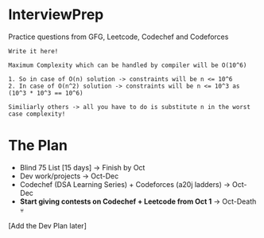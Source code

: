 # InterviewPrep

Practice questions from GFG, Leetcode, Codechef and Codeforces

```
Write it here!

Maximum Complexity which can be handled by compiler will be O(10^6) 

1. So in case of O(n) solution -> constraints will be n <= 10^6 
2. In case of O(n^2) solution -> constraints will be n <= 10^3 as (10^3 * 10^3 == 10^6)

Similiarly others -> all you have to do is substitute n in the worst case complexity!

```
# The Plan

- Blind 75 List [15 days] -> Finish by Oct
- Dev work/projects -> Oct-Dec
- Codechef (DSA Learning Series) + Codeforces (a20j ladders) -> Oct-Dec
- **Start giving contests on Codechef + Leetcode from Oct 1** -> Oct-Death 💀

[Add the Dev Plan later]
